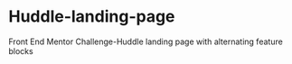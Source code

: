 # Huddle-landing-page
Front End Mentor Challenge-Huddle landing page with alternating feature blocks
